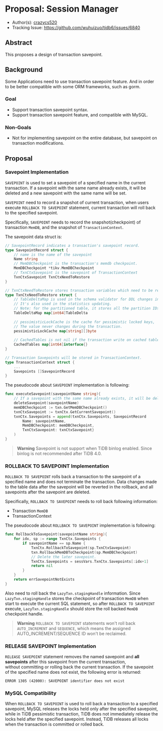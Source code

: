 # Proposal: Session Manager

- Author(s): [crazycs520](https://github.com/crazycs520)
- Tracking Issue: https://github.com/wuhuizuo/tidb6/issues/6840

## Abstract


This proposes a design of transaction savepoint.

## Background

Some Applications need to use transaction savepoint feature. And in order to be better compatible with some ORM frameworks, such as gorm.

### Goal

- Support transaction savepoint syntax.
- Support transaction savepoint feature, and compatible with MySQL.

### Non-Goals

- Not for implementing savepoint on the entire database, but savepoint on transaction modifications.

## Proposal

### Savepoint Implementation

`SAVEPOINT` is used to set a savepoint of a specified name in the current transaction. If a savepoint with the same name already exists, 
it will be deleted and a new savepoint with the same name will be set.

`SAVEPOINT` need to record a snapshot of current transaction, when users execute `ROLLBACK TO SAVEPOINT` statement, current transaction
will roll back to the specified savepoint.

Specifically, `SAVEPOINT` needs to record the snapshot(checkpoint) of transaction `MemDB`, and the snapshot of `TransactionContext`.

The savepoint data struct is:

```go
// SavepointRecord indicates a transaction's savepoint record.
type SavepointRecord struct {
    // name is the name of the savepoint
    Name string
    // MemDBCheckpoint is the transaction's memdb checkpoint.
    MemDBCheckpoint *tikv.MemDBCheckpoint
    // TxnCtxSavepoint is the savepoint of TransactionContext
    TxnCtxSavepoint TxnCtxNeedToRestore
}

// TxnCtxNeedToRestore stores transaction variables which need to be restored when rolling back to a savepoint.
type TxnCtxNeedToRestore struct {
    // TableDeltaMap is used in the schema validator for DDL changes in one table not to block others.
    // It's also used in the statistics updating.
    // Note: for the partitioned table, it stores all the partition IDs.
    TableDeltaMap map[int64]TableDelta
    
    // pessimisticLockCache is the cache for pessimistic locked keys,
    // The value never changes during the transaction.
    pessimisticLockCache map[string][]byte
    
    // CachedTables is not nil if the transaction write on cached table.
    CachedTables map[int64]interface{}
}

// Transaction Savepoints will be stored in TransactionContext.
type TransactionContext struct {
	...
    Savepoints []SavepointRecord
}
```

The pseudocode about `SAVEPOINT` implementation is following:

```go
func executeSavepoint(savepointName string){
	// If a savepoint with the same name already exists, it will be deleted.
	deleteSavepoint(savepointName)
	memDBCheckpoint := txn.GetMemDBCheckpoint()
	txnCtxSavepoint := txnCtx.GetCurrentSavepoint()
	txnCtx.Savepoints = append(txnCtx.Savepoints, SavepointRecord
	    Name: savepointName, 
	    MemDBCheckpoint: memDBCheckpoint, 
	    TxnCtxSavepoint: txnCtxSavepoint}
    )
}
```

> **Warning**
> Savepoint is not support when TiDB binlog enabled. Since binlog is not recommended after TiDB 4.0.

### ROLLBACK TO SAVEPOINT Implementation

`ROLLBACK TO SAVEPOINT` rolls back a transaction to the savepoint of a specified name and does not terminate the transaction. 
Data changes made to the table data after the savepoint will be reverted in the rollback, and all savepoints after the savepoint are deleted.

Specifically, `ROLLBACK TO SAVEPOINT` needs to roll back following information:

- Transaction `MemDB`
- TransactionContext

The pseudocode about `ROLLBACK TO SAVEPOINT` implementation is following:

```go
func RollbackToSavepoint(savepointName string){
	for idx, sp := range TxnCtx.Savepoints {
		if savepointName == sp.Name {
            TxnCtx.RollbackToSavepoint(sp.TxnCtxSavepoint)
            txn.RollbackMemDBToCheckpoint(sp.MemDBCheckpoint)
			// Delete the later savepoint.
			TxnCtx.Savepoints = sessVars.TxnCtx.Savepoints[:idx+1]
			return nil
		}
	}
	return errSavepointNotExists
}
```

Also need to roll back the `LazyTxn.stagingHandle` information. Since `LazyTxn.stagingHandle` stores the checkpoint of 
transaction `MemDB` when start to execute the current SQL statement, so after `ROLLBACK TO SAVEPOINT` execute, 
`LazyTxn.stagingHandle` should store the roll backed `MemDB` checkpoint handle.

> **Warning**
> `ROLLBACK TO SAVEPOINT` statements won't roll back `AUTO_INCREMENT` and `SEQUENCE`, which means the assigned AUTO_INCREMENT/SEQUENCE ID won't be reclaimed.

### RELEASE SAVEPOINT Implementation

`RELEASE SAVEPOINT` statement removes the named savepoint and **all savepoints** after this savepoint from the current transaction,  
without committing or rolling back the current transaction. If the savepoint of the specified name does not exist, the following error is returned:

```
ERROR 1305 (42000): SAVEPOINT identifier does not exist
```

### MySQL Compatibility

When `ROLLBACK TO SAVEPOINT` is used to roll back a transaction to a specified savepoint, MySQL releases the locks 
held only after the specified savepoint, while in TiDB pessimistic transaction, TiDB does not immediately release the locks 
held after the specified savepoint. Instead, TiDB releases all locks when the transaction is committed or rolled back.

